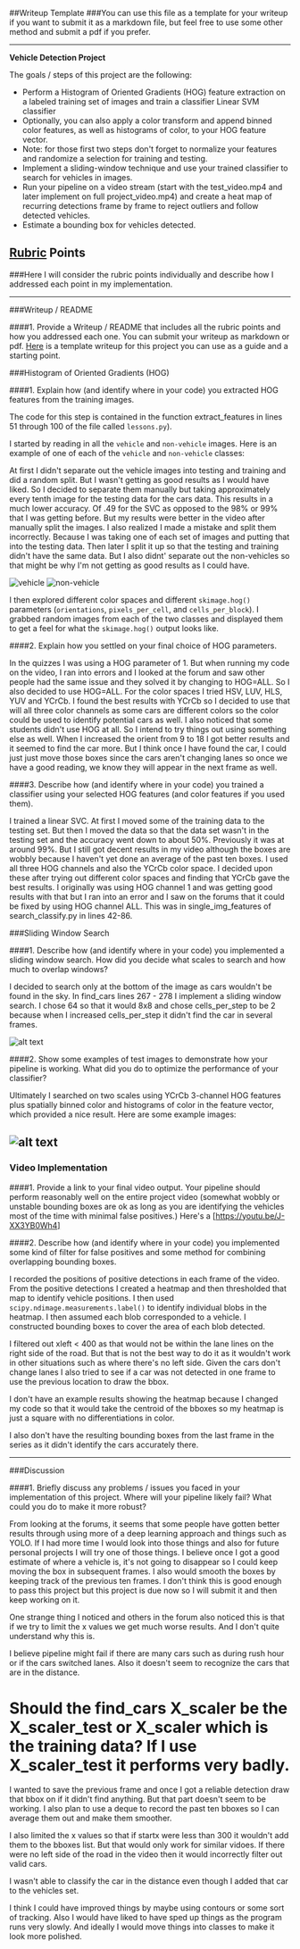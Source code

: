 ##Writeup Template
###You can use this file as a template for your writeup if you want to submit it as a markdown file, but feel free to use some other method and submit a pdf if you prefer.

---

**Vehicle Detection Project**

The goals / steps of this project are the following:

* Perform a Histogram of Oriented Gradients (HOG) feature extraction on a labeled training set of images and train a classifier Linear SVM classifier
* Optionally, you can also apply a color transform and append binned color features, as well as histograms of color, to your HOG feature vector. 
* Note: for those first two steps don't forget to normalize your features and randomize a selection for training and testing.
* Implement a sliding-window technique and use your trained classifier to search for vehicles in images.
* Run your pipeline on a video stream (start with the test_video.mp4 and later implement on full project_video.mp4) and create a heat map of recurring detections frame by frame to reject outliers and follow detected vehicles.
* Estimate a bounding box for vehicles detected.

[//]: # (Image References)
[image1]: image0109.png
[image2]: image3711.png
[image3]: test_image_output.png
[image4]: ./examples/sliding_window.jpg
[image5]: ./examples/bboxes_and_heat.png
[image6]: ./examples/labels_map.png
[image7]: ./examples/output_bboxes.png
[video1]: ./project_video.mp4

## [Rubric](https://review.udacity.com/#!/rubrics/513/view) Points
###Here I will consider the rubric points individually and describe how I addressed each point in my implementation.  

---
###Writeup / README

####1. Provide a Writeup / README that includes all the rubric points and how you addressed each one.  You can submit your writeup as markdown or pdf.  [Here](https://github.com/udacity/CarND-Vehicle-Detection/blob/master/writeup_template.md) is a template writeup for this project you can use as a guide and a starting point.  

###Histogram of Oriented Gradients (HOG)

####1. Explain how (and identify where in your code) you extracted HOG features from the training images.

The code for this step is contained in the function extract_features in lines 51 through 100 of the file called `lessons.py`).  

I started by reading in all the `vehicle` and `non-vehicle` images.  Here is an example of one of each of the `vehicle` and `non-vehicle` classes:

At first I didn't separate out the vehicle images into testing and training and did a random split. But I wasn't getting as good results as I would have liked. So I decided to separate them manually but taking approximately every tenth image for the testing data for the cars data. This results in a much lower accuracy. Of .49 for the SVC as opposed to the 98% or 99% that I was getting before. But my results were better in the video after manually split the images. I also realized I made a mistake and split them incorrectly. Because I was taking one of each set of images and putting that into the testing data. Then later I split it up so that the testing and training didn't have the same data. But I also didnt' separate out the non-vehicles so that might be why I'm not getting as good results as I could have.

![vehicle][image1]
![non-vehicle][image2]

I then explored different color spaces and different `skimage.hog()` parameters (`orientations`, `pixels_per_cell`, and `cells_per_block`).  I grabbed random images from each of the two classes and displayed them to get a feel for what the `skimage.hog()` output looks like.


####2. Explain how you settled on your final choice of HOG parameters.


In the quizzes I was using a HOG parameter of 1. But when running my code on the video, I ran into errors and I looked at the forum and saw other people had the same issue and they 
solved it by changing to HOG=ALL. So I also decided to use HOG=ALL. For the color spaces I tried HSV, LUV, HLS, YUV and YCrCb. I found the best results with YCrCb so I decided to use that will all three color channels as some cars are different colors so the color could be used to identify potential cars as well. I also noticed that some students didn't use HOG at all. So I intend to try things out using something else as well. When I increased the orient from 9 to 18 I got better results and it seemed to find the car more. But I think once I have found the car, I could just just move those boxes since the cars aren't changing lanes so once we have a good reading, we know they will appear in the next frame as well. 

####3. Describe how (and identify where in your code) you trained a classifier using your selected HOG features (and color features if you used them).

I trained a linear SVC. At first I moved some of the training data to the testing set. But then I moved the data so that the data set wasn't in the testing set and the accuracy went down to about 50%. Previously it was at around 99%. But I still got decent results in my video although the boxes are wobbly because I haven't yet done an average of the past ten boxes. I used all three HOG channels and also the YCrCb color space. I decided upon these after trying out different color spaces and finding that YCrCb gave the best results. I originally was using HOG channel 1 and was getting good results with that but I ran into an error and I saw on the forums that it could be fixed by using HOG channel ALL. This was in single_img_features of search_classify.py in lines 42-86. 

###Sliding Window Search

####1. Describe how (and identify where in your code) you implemented a sliding window search.  How did you decide what scales to search and how much to overlap windows?

I decided to search only at the bottom of the image as cars wouldn't be found in the sky. In find_cars lines 267 - 278 I implement a sliding window search. I chose 64 so that it would 8x8 and chose cells_per_step to be 2 because when I increased cells_per_step it didn't find the car in several frames. 

![alt text][image3]

####2. Show some examples of test images to demonstrate how your pipeline is working.  What did you do to optimize the performance of your classifier?

Ultimately I searched on two scales using YCrCb 3-channel HOG features plus spatially binned color and histograms of color in the feature vector, which provided a nice result.  Here are some example images:

![alt text][image3]
---

### Video Implementation

####1. Provide a link to your final video output.  Your pipeline should perform reasonably well on the entire project video (somewhat wobbly or unstable bounding boxes are ok as long as you are identifying the vehicles most of the time with minimal false positives.)
Here's a [https://youtu.be/J-XX3YB0Wh4]


####2. Describe how (and identify where in your code) you implemented some kind of filter for false positives and some method for combining overlapping bounding boxes.

I recorded the positions of positive detections in each frame of the video.  From the positive detections I created a heatmap and then thresholded that map to identify vehicle positions.  I then used `scipy.ndimage.measurements.label()` to identify individual blobs in the heatmap.  I then assumed each blob corresponded to a vehicle.  I constructed bounding boxes to cover the area of each blob detected.  

I filtered out xleft < 400 as that would not be within the lane lines on the right side of the road. But that is not the best way to do it as it wouldn't work in other situations such as where there's no left side. Given the cars don't change lanes I also tried to see if a car was not detected in one frame to use the previous location to draw the bbox.

I don't have an example results showing the heatmap because I changed my code so that it would take the centroid of the bboxes so my heatmap is just a square with no differentiations in color.

I also don't have the resulting bounding boxes from the last frame in the series as it didn't identify the cars accurately there.

---

###Discussion

####1. Briefly discuss any problems / issues you faced in your implementation of this project.  Where will your pipeline likely fail?  What could you do to make it more robust?

From looking at the forums, it seems that some people have gotten better results through using more of a deep learning approach and things such as YOLO. If I had more time I would look into those things and also for future personal projects I will try one of those things. I believe once I got a good estimate of where a vehicle is, it's not going to disappear so I could keep moving the box in subsequent frames. I also would smooth the  boxes by keeping track of the previous ten frames. I don't think this is good enough to pass this project but this project is due now so I will submit it and then keep working on it. 

One strange thing I noticed and others in the forum also noticed this is that if we try to limit the x values we get much worse results. And I don't quite understand why this is. 

I believe pipeline might fail if there are many cars such as during rush hour or if the cars switched lanes. Also it doesn't seem to recognize the cars that are in the distance. 

# Should the find_cars X_scaler be the X_scaler_test or X_scaler which is the training data? If I use X_scaler_test it performs very badly. 

I wanted to save the previous frame and once I got a reliable detection draw that bbox on if it didn't find anything. But that part doesn't seem to be working. I also plan to use a deque to record the past ten bboxes so I can average them out and make them smoother. 

I also limited the x values so that if startx were less than 300 it wouldn't add them to the bboxes list. But that would only work for similar vidoes. If there were no left side of the road in the video then it would incorrectly filter out valid cars.

I wasn't able to classify the car in the distance even though I added that car to the vehicles set. 

I think I could have improved things by maybe using contours or some sort of tracking. Also I would have liked to have sped up things as the program runs very slowly. 
And ideally I would move things into classes to make it look more polished.
